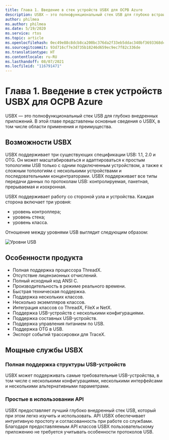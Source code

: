 ```yaml
---
title: Глава 1. Введение в стек устройств USBX для ОСРВ Azure
description: USBX — это полнофункциональный стек USB для глубоко встраиваемых приложений. В этой главе представлены основные сведения об USBX, в том числе о его преимуществах и области применения.
author: philmea
ms.author: philmea
ms.date: 5/19/2020
ms.service: rtos
ms.topic: article
ms.openlocfilehash: 0ec49e88c8dcb8ca200bc376da2f33eb5ddac340bf3693368dc3508f68220765
ms.sourcegitcommit: 93d716cf7e3d735b18246d659ec9ec7f82c336de
ms.translationtype: HT
ms.contentlocale: ru-RU
ms.lasthandoff: 08/07/2021
ms.locfileid: "116791471"
---
```

# <a name="chapter-1---introduction-to-azure-rtos-usbx-device-stack"></a>Глава 1. Введение в стек устройств USBX для ОСРВ Azure

USBX — это полнофункциональный стек USB для глубоко внедренных приложений. В этой главе представлены основные сведения о USBX, в том числе области применения и преимущества. 

## <a name="usbx-features"></a>Возможности USBX

USBX поддерживает три существующих спецификации USB: 1.1, 2.0 и OTG. Он может масштабироваться и адаптироваться к простым топологиям USB только с одним подключенным устройством, а также к сложным топологиям с несколькими устройствами и последовательными концентраторами. USBX поддерживает все типы передачи данных по протоколам USB: контролируемая, пакетная, прерываемая и изохронная.

USBX поддерживает работу со стороной узла и устройства. Каждая сторона включает три уровня:

- уровень контроллера;
- уровень стека;
- уровень класса.

Отношение между уровнями USB выглядит следующим образом:

![Уровни USB](media/usbx-device-stack/usb-layers.png)

## <a name="product-highlights"></a>Особенности продукта

- Полная поддержка процессора ThreadX.
- Отсутствие лицензионных отчислений.
- Полный исходный код ANSI C.
- Производительность в режиме реального времени.
- Быстрая техническая поддержка.
- Поддержка нескольких классов.
- Несколько экземпляров классов.
- Интеграция классов со ThreadX, FileX и NetX.
- Поддержка USB-устройств с несколькими конфигурациями.
- Поддержка составных USB-устройств.
- Поддержка управления питанием по USB.
- Поддержка OTG в USB.
- Экспорт событий трассировки для TraceX.

## <a name="powerful-services-of-usbx"></a>Мощные службы USBX

### <a name="complete-usb-device-framework-support"></a>Полная поддержка структуры USB-устройств

USBX может поддерживать самые требовательные USB-устройства, в том числе с несколькими конфигурациями, несколькими интерфейсами и несколькими альтернативными параметрами.

### <a name="easy-to-use-apis"></a>Простые в использовании API

USBX предоставляет лучший глубоко внедренный стек USB, который при этом легко изучить и использовать. API USBX обеспечивает интуитивную простоту и согласованность при работе со службами. Благодаря предоставляемым API классов USBX пользовательскому приложению не требуется учитывать особенности протоколов USB.
